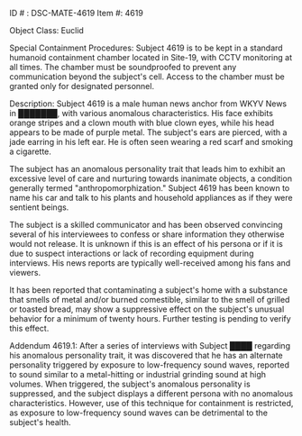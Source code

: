 ID # : DSC-MATE-4619
Item #: 4619

Object Class: Euclid

Special Containment Procedures: 
Subject 4619 is to be kept in a standard humanoid containment chamber located in Site-19, with CCTV monitoring at all times. The chamber must be soundproofed to prevent any communication beyond the subject's cell. Access to the chamber must be granted only for designated personnel.

Description:
Subject 4619 is a male human news anchor from WKYV News in ███████, with various anomalous characteristics. His face exhibits orange stripes and a clown mouth with blue clown eyes, while his head appears to be made of purple metal. The subject's ears are pierced, with a jade earring in his left ear. He is often seen wearing a red scarf and smoking a cigarette.

The subject has an anomalous personality trait that leads him to exhibit an excessive level of care and nurturing towards inanimate objects, a condition generally termed "anthropomorphization." Subject 4619 has been known to name his car and talk to his plants and household appliances as if they were sentient beings. 

The subject is a skilled communicator and has been observed convincing several of his interviewees to confess or share information they otherwise would not release. It is unknown if this is an effect of his persona or if it is due to suspect interactions or lack of recording equipment during interviews. His news reports are typically well-received among his fans and viewers.

It has been reported that contaminating a subject's home with a substance that smells of metal and/or burned comestible, similar to the smell of grilled or toasted bread, may show a suppressive effect on the subject's unusual behavior for a minimum of twenty hours. Further testing is pending to verify this effect. 

Addendum 4619.1:
After a series of interviews with Subject ████ regarding his anomalous personality trait, it was discovered that he has an alternate personality triggered by exposure to low-frequency sound waves, reported to sound similar to a metal-hitting or industrial grinding sound at high volumes. When triggered, the subject's anomalous personality is suppressed, and the subject displays a different persona with no anomalous characteristics. However, use of this technique for containment is restricted, as exposure to low-frequency sound waves can be detrimental to the subject's health.
